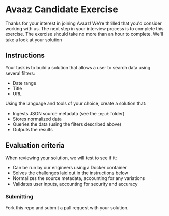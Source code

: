 # Avaaz Candidate Exercise

Thanks for your interest in joining Avaaz! We're thrilled that you'd consider working with us. The next step in your interview process is to complete this exercise. The exercise should take no more than an hour to complete. We'll take a look at your solution

## Instructions

Your task is to build a solution that allows a user to search data using several filters:

-   Date range
-   Title
-   URL

Using the language and tools of your choice, create a solution that:

-   Ingests JSON source metadata (see the `input` folder)
-   Stores normalized data
-   Queries the data (using the filters described above)
-   Outputs the results

## Evaluation criteria

When reviewing your solution, we will test to see if it:

-   Can be run by our engineers using a Docker container
-   Solves the challenges laid out in the instructions below
-   Normalizes the source metadata, accounting for any variations
-   Validates user inputs, accounting for security and accuracy

### Submitting

Fork this repo and submit a pull request with your solution.
